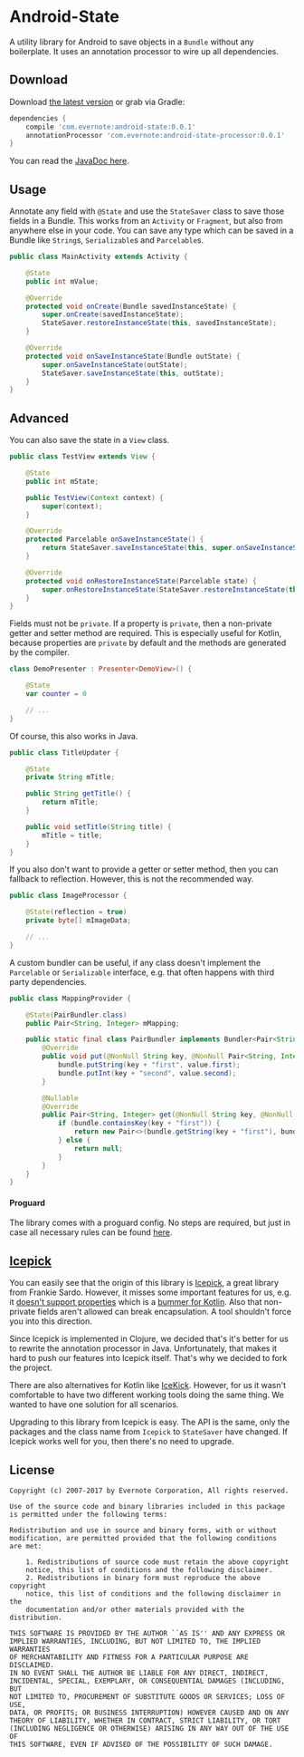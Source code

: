 # Android-State

A utility library for Android to save objects in a `Bundle` without any boilerplate. It uses an annotation processor to wire up all dependencies.

## Download

Download [the latest version](http://search.maven.org/#search|gav|1|g:"com.evernote"%20AND%20a:"android-state") or grab via Gradle:

```groovy
dependencies {
    compile 'com.evernote:android-state:0.0.1'
    annotationProcessor 'com.evernote:android-state-processor:0.0.1'
}
```

You can read the [JavaDoc here](https://evernote.github.io/android-state/javadoc/).

## Usage

Annotate any field with `@State` and use the `StateSaver` class to save those fields in a Bundle. This works from an `Activity` or `Fragment`, but also from anywhere else in your code. You can save any type which can be saved in a Bundle like `String`s, `Serializable`s and `Parcelable`s.

```java
public class MainActivity extends Activity {

    @State
    public int mValue;

    @Override
    protected void onCreate(Bundle savedInstanceState) {
        super.onCreate(savedInstanceState);
        StateSaver.restoreInstanceState(this, savedInstanceState);
    }

    @Override
    protected void onSaveInstanceState(Bundle outState) {
        super.onSaveInstanceState(outState);
        StateSaver.saveInstanceState(this, outState);
    }
}
```

## Advanced

You can also save the state in a `View` class.

```java
public class TestView extends View {

    @State
    public int mState;

    public TestView(Context context) {
        super(context);
    }

    @Override
    protected Parcelable onSaveInstanceState() {
        return StateSaver.saveInstanceState(this, super.onSaveInstanceState());
    }

    @Override
    protected void onRestoreInstanceState(Parcelable state) {
        super.onRestoreInstanceState(StateSaver.restoreInstanceState(this, state));
    }
}
```

Fields must not be `private`. If a property is `private`, then a non-private getter and setter method are required. This is especially useful for Kotlin, because properties are `private` by default and the methods are generated by the compiler.

```kotlin
class DemoPresenter : Presenter<DemoView>() {

    @State
    var counter = 0

    // ...
}

```

Of course, this also works in Java.

```java
public class TitleUpdater {

    @State
    private String mTitle;

    public String getTitle() {
        return mTitle;
    }

    public void setTitle(String title) {
        mTitle = title;
    }
}
```

If you also don't want to provide a getter or setter method, then you can fallback to reflection. However, this is not the recommended way.

```java
public class ImageProcessor {

    @State(reflection = true)
    private byte[] mImageData;

    // ...
}
```

A custom bundler can be useful, if any class doesn't implement the `Parcelable` or `Serializable` interface, e.g. that often happens with third party dependencies.

```java
public class MappingProvider {

    @State(PairBundler.class)
    public Pair<String, Integer> mMapping;

    public static final class PairBundler implements Bundler<Pair<String, Integer>> {
        @Override
        public void put(@NonNull String key, @NonNull Pair<String, Integer> value, @NonNull Bundle bundle) {
            bundle.putString(key + "first", value.first);
            bundle.putInt(key + "second", value.second);
        }

        @Nullable
        @Override
        public Pair<String, Integer> get(@NonNull String key, @NonNull Bundle bundle) {
            if (bundle.containsKey(key + "first")) {
                return new Pair<>(bundle.getString(key + "first"), bundle.getInt(key + "second"));
            } else {
                return null;
            }
        }
    }
}
```

#### Proguard

The library comes with a proguard config. No steps are required, but just in case all necessary rules can be found [here](library/proguard.cfg).

## [Icepick](https://github.com/frankiesardo/icepick)

You can easily see that the origin of this library is [Icepick](https://github.com/frankiesardo/icepick), a great library from Frankie Sardo. However, it misses some important features for us, e.g. it [doesn't support properties](https://github.com/frankiesardo/icepick/issues/81) which is a [bummer for Kotlin](https://github.com/frankiesardo/icepick/issues/47). Also that non-private fields aren't allowed can break encapsulation. A tool shouldn't force you into this direction.

Since Icepick is implemented in Clojure, we decided that's it's better for us to rewrite the annotation processor in Java. Unfortunately, that makes it hard to push our features into Icepick itself. That's why we decided to fork the project.

There are also alternatives for Kotlin like [IceKick](https://github.com/tinsukE/icekick). However, for us it wasn't comfortable to have two different working tools doing the same thing. We wanted to have one solution for all scenarios.

Upgrading to this library from Icepick is easy. The API is the same, only the packages and the class name from `Icepick` to `StateSaver` have changed. If Icepick works well for you, then there's no need to upgrade.

## License

    Copyright (c) 2007-2017 by Evernote Corporation, All rights reserved.

    Use of the source code and binary libraries included in this package
    is permitted under the following terms:

    Redistribution and use in source and binary forms, with or without
    modification, are permitted provided that the following conditions
    are met:

        1. Redistributions of source code must retain the above copyright
        notice, this list of conditions and the following disclaimer.
        2. Redistributions in binary form must reproduce the above copyright
        notice, this list of conditions and the following disclaimer in the
        documentation and/or other materials provided with the distribution.

    THIS SOFTWARE IS PROVIDED BY THE AUTHOR ``AS IS'' AND ANY EXPRESS OR
    IMPLIED WARRANTIES, INCLUDING, BUT NOT LIMITED TO, THE IMPLIED WARRANTIES
    OF MERCHANTABILITY AND FITNESS FOR A PARTICULAR PURPOSE ARE DISCLAIMED.
    IN NO EVENT SHALL THE AUTHOR BE LIABLE FOR ANY DIRECT, INDIRECT,
    INCIDENTAL, SPECIAL, EXEMPLARY, OR CONSEQUENTIAL DAMAGES (INCLUDING, BUT
    NOT LIMITED TO, PROCUREMENT OF SUBSTITUTE GOODS OR SERVICES; LOSS OF USE,
    DATA, OR PROFITS; OR BUSINESS INTERRUPTION) HOWEVER CAUSED AND ON ANY
    THEORY OF LIABILITY, WHETHER IN CONTRACT, STRICT LIABILITY, OR TORT
    (INCLUDING NEGLIGENCE OR OTHERWISE) ARISING IN ANY WAY OUT OF THE USE OF
    THIS SOFTWARE, EVEN IF ADVISED OF THE POSSIBILITY OF SUCH DAMAGE.
